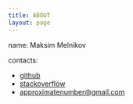 ```yaml
---
title: ABOUT
layout: page
---
```


name: Maksim Melnikov

contacts:

* [github](https://github.com/approximatenumber)
* [stackoverflow](http://ru.stackoverflow.com/users/199091/approximatenumber)
* approximatenumber@gmail.com
